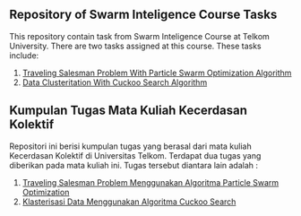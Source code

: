 ## Repository of Swarm Inteligence Course Tasks ##

This repository contain task from Swarm Inteligence Course at Telkom University. There are two tasks assigned at this course. These tasks include:

1. [Traveling Salesman Problem With Particle Swarm Optimization Algorithm](https://github.com/hafidhfikri/Swarm-Intelligence-Task/tree/master/Travelling%20Salesman%20Problem%20with%20Particle%20Swarm%20Optimization)
2. [Data Clusteritation With Cuckoo Search Algorithm](https://github.com/hafidhfikri/Swarm-Intelligence-Task/tree/master/Clustering%20with%20Levy%20Flight)

## Kumpulan Tugas Mata Kuliah Kecerdasan Kolektif ##

Repositori ini berisi kumpulan tugas yang berasal dari mata kuliah Kecerdasan Kolektif di Universitas Telkom. Terdapat dua tugas yang diberikan pada mata kuliah ini. Tugas tersebut diantara lain adalah :

1. [Traveling Salesman Problem Menggunakan Algoritma Particle Swarm Optimization](https://github.com/hafidhfikri/Swarm-Intelligence-Task/tree/master/Travelling%20Salesman%20Problem%20with%20Particle%20Swarm%20Optimization)
2. [Klasterisasi Data Menggunakan Algoritma Cuckoo Search](https://github.com/hafidhfikri/Swarm-Intelligence-Task/tree/master/Clustering%20with%20Levy%20Flight)